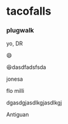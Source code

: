 # tacofalls

### plugwalk

yo, DR 

:smile: 

:satisfied:dasdfadsfsda

jonesa

flo milli

dgasdgjasdlkgjasdlkgj

Antiguan
